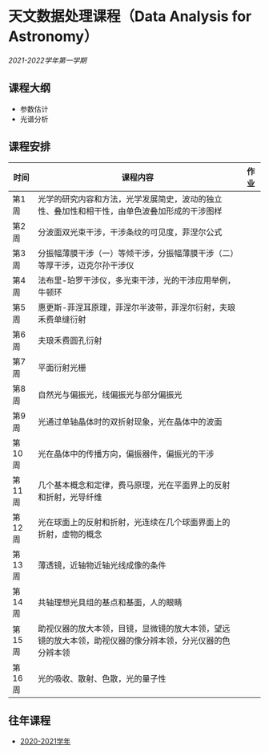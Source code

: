 # 天文数据处理课程（Data Analysis for Astronomy）

*2021-2022学年第一学期*

## 课程大纲

* 参数估计
* 光谱分析

## 课程安排

| 时间 | 课程内容 | 作业 |
| ----------- | ----------- | ----------- |
| 第1周 | 光学的研究内容和方法，光学发展简史，波动的独立性、叠加性和相干性，由单色波叠加形成的干涉图样 |     |
| 第2周 | 分波面双光束干涉，干涉条纹的可见度，菲涅尔公式 |     |
| 第3周 | 分振幅薄膜干涉（一）等倾干涉，分振幅薄膜干涉（二）等厚干涉，迈克尔孙干涉仪 |     |
| 第4周 | 法布里-珀罗干涉仪，多光束干涉，光的干涉应用举例，牛顿环 |     |
| 第5周 | 惠更斯-菲涅耳原理，菲涅尔半波带，菲涅尔衍射，夫琅禾费单缝衍射 |     |
| 第6周 | 夫琅禾费圆孔衍射 |     |
| 第7周 | 平面衍射光栅 |     |
| 第8周 | 自然光与偏振光，线偏振光与部分偏振光 |     |
| 第9周 | 光通过单轴晶体时的双折射现象，光在晶体中的波面 |     |
| 第10周 | 光在晶体中的传播方向，偏振器件，偏振光的干涉 |     |
| 第11周 | 几个基本概念和定律，费马原理，光在平面界上的反射和折射，光导纤维 |     |
| 第12周 | 光在球面上的反射和折射，光连续在几个球面界面上的折射，虚物的概念 |     |
| 第13周 | 薄透镜，近轴物近轴光线成像的条件 |     |
| 第14周 | 共轴理想光具组的基点和基面，人的眼睛 |     |
| 第15周 | 助视仪器的放大本领，目镜，显微镜的放大本领，望远镜的放大本领，助视仪器的像分辨本领，分光仪器的色分辨本领 |     |
| 第16周 | 光的吸收、散射、色散，光的量子性 |     |

## 往年课程

* [2020-2021学年](2020_Homework.md)
